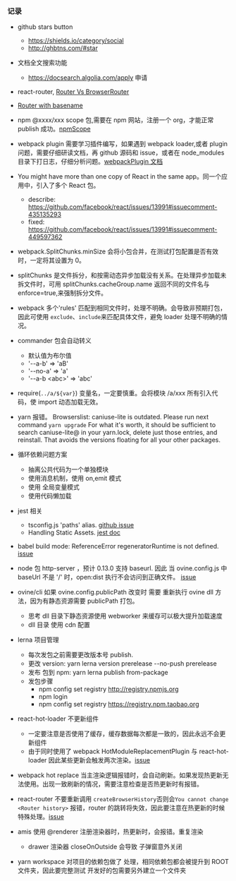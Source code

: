 ### 记录

- github stars button
  - https://shields.io/category/social
  - http://ghbtns.com/#star
- 文档全文搜索功能
  - https://docsearch.algolia.com/apply 申请
- react-router, [Router Vs BrowserRouter](https://stackoverflow.com/questions/56707885/browserrouter-vs-router-with-history-push)
- [Router with basename](https://stackoverflow.com/questions/47580538/react-router-v4-basename-and-custom-history)

- npm @xxxx/xxx scope 包,需要在 npm 网站，注册一个 org，才能正常 publish 成功。[npmScope](https://docs.npmjs.com/creating-and-publishing-an-org-scoped-package)

- webpack plugin 需要学习插件编写，如果遇到 webpack loader,或者 plugin 问题，需要仔细研读文档，再 github 源码和 issue，或者在 node_modules 目录下打日志，仔细分析问题。[webpackPlugin 文档](https://webpack.js.org/api/compiler-hooks/)

- You might have more than one copy of React in the same app。同一个应用中，引入了多个 React 包。

  - describe: https://github.com/facebook/react/issues/13991#issuecomment-435135293
  - fixed: https://github.com/facebook/react/issues/13991#issuecomment-449597362

- webpack.SplitChunks.minSize 会将小包合并，在测试打包配置是否有效时，一定将其设置为 0。
- splitChunks 是文件拆分，和按需动态异步加载没有关系。在处理异步加载未拆文件时，可用 splitChunks.cacheGroup.name 返回不同的文件名与 enforce=true,来强制拆分文件。
- webpack 多个'rules' 匹配到相同文件时，处理不明确。会导致非预期打包，因此可使用 `exclude`、`include`来匹配具体文件，避免 loader 处理不明确的情况。
- commander 包会自动转义
  - 默认值为布尔值
  - '--a-b' => 'aB'
  - '--no-a' => 'a'
  - '--a-b \<abc\>' => 'abc'
- require(`../a/${var}`) 变量名，一定要慎重。会将模块 /a/xxx 所有引入代码，使 import 动态加载无效。
- yarn 报错。 Browserslist: caniuse-lite is outdated. Please run next command `yarn upgrade`
  For what it's worth, it should be sufficient to search caniuse-lite@ in your yarn.lock, delete just those entries, and reinstall. That avoids the versions floating for all your other packages.
- 循环依赖问题方案

  - 抽离公共代码为一个单独模块
  - 使用消息机制，使用 on,emit 模式
  - 使用 全局变量模式
  - 使用代码懒加载

- jest 相关

  - tsconfig.js 'paths' alias. [github issue](https://github.com/kulshekhar/ts-jest/issues/414)
  - Handling Static Assets. [jest doc](https://jestjs.io/docs/en/webpack)

- babel build mode: ReferenceError regeneratorRuntime is not defined. [issue](https://github.com/babel/babel/issues/9849)

- node 包 http-server ，预计 0.13.0 支持 baseurl. 因此 当 ovine.config.js 中 baseUrl 不是 '/' 时，open:dist 执行不会访问到正确文件。 [issue](https://github.com/http-party/http-server/issues/595)

- ovine/cli 如果 ovine.config.publicPath 改变时 需要 重新执行 ovine dll 方法，因为有静态资源需要 publicPath 打包。

  - 思考 dll 目录下静态资源使用 webworker 来缓存可以极大提升加载速度
  - dll 目录 使用 cdn 配置

- lerna 项目管理

  - 每次发包之前需要更改版本号 publish.
  - 更改 version: yarn lerna version prerelease --no-push prerelease
  - 发布 包到 npm: yarn lerna publish from-package
  - 发包步骤
    - npm config set registry http://registry.npmjs.org
    - npm login
    - npm config set registry https://registry.npm.taobao.org

- react-hot-loader 不更新组件

  - 一定要注意是否使用了缓存，缓存数据每次都是一致的，因此永远不会更新组件
  - 由于同时使用了 webpack HotModuleReplacementPlugin 与 react-hot-loader 因此某些更新会触发两次渲染。[issue](https://github.com/gaearon/react-hot-loader/issues/713)

- webpack hot replace 当主渲染逻辑报错时，会自动刷新。如果发现热更新无法使用。出现一致刷新的情况，需要注意检查是否热更新时有报错。

- react-router 不要重新调用 `createBrowserHistory`否则会`You cannot change <Router history>` 报错，router 的跳转将失效，因此要注意在热更新的时候特殊处理。[issue](https://github.com/reactjs/react-router-redux/issues/179)

- amis 使用 @renderer 注册渲染器时，热更新时，会报错。重复渲染

  - drawer 渲染器 closeOnOutside 会导致 子弹窗意外关闭

- yarn workspace 对项目的依赖包做了 处理，相同依赖包都会被提升到 ROOT 文件夹，因此要完整测试 开发好的包需要另外建立一个文件夹

